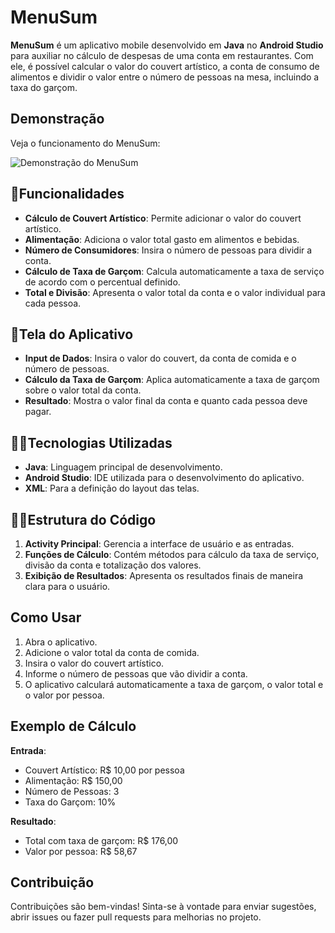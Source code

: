 # MenuSum

**MenuSum** é um aplicativo mobile desenvolvido em **Java** no **Android Studio** para auxiliar no cálculo de despesas de uma conta em restaurantes. Com ele, é possível calcular o valor do couvert artístico, a conta de consumo de alimentos e dividir o valor entre o número de pessoas na mesa, incluindo a taxa do garçom.
## Demonstração

Veja o funcionamento do MenuSum:

![Demonstração do MenuSum]([https://giphy.com/embed/pu8SF5aTBrUTQdxItd](https://i.giphy.com/media/v1.Y2lkPTc5MGI3NjExaDl6bTRlZnNiYm45em0wZzJ6aDFnN2ZycGc0bTNlZGdjcjFxMmtneiZlcD12MV9pbnRlcm5hbF9naWZfYnlfaWQmY3Q9Zw/pu8SF5aTBrUTQdxItd/giphy.gif))
## 🚨Funcionalidades

- **Cálculo de Couvert Artístico**: Permite adicionar o valor do couvert artístico.
- **Alimentação**: Adiciona o valor total gasto em alimentos e bebidas.
- **Número de Consumidores**: Insira o número de pessoas para dividir a conta.
- **Cálculo de Taxa de Garçom**: Calcula automaticamente a taxa de serviço de acordo com o percentual definido.
- **Total e Divisão**: Apresenta o valor total da conta e o valor individual para cada pessoa.

## 📱Tela do Aplicativo

- **Input de Dados**: Insira o valor do couvert, da conta de comida e o número de pessoas.
- **Cálculo da Taxa de Garçom**: Aplica automaticamente a taxa de garçom sobre o valor total da conta.
- **Resultado**: Mostra o valor final da conta e quanto cada pessoa deve pagar.

## 👨‍💻Tecnologias Utilizadas

- **Java**: Linguagem principal de desenvolvimento.
- **Android Studio**: IDE utilizada para o desenvolvimento do aplicativo.
- **XML**: Para a definição do layout das telas.

## 👨‍💻Estrutura do Código

1. **Activity Principal**: Gerencia a interface de usuário e as entradas.
2. **Funções de Cálculo**: Contém métodos para cálculo da taxa de serviço, divisão da conta e totalização dos valores.
3. **Exibição de Resultados**: Apresenta os resultados finais de maneira clara para o usuário.

## Como Usar

1. Abra o aplicativo.
2. Adicione o valor total da conta de comida.
3. Insira o valor do couvert artístico.
4. Informe o número de pessoas que vão dividir a conta.
5. O aplicativo calculará automaticamente a taxa de garçom, o valor total e o valor por pessoa.

## Exemplo de Cálculo

**Entrada**:

- Couvert Artístico: R$ 10,00 por pessoa
- Alimentação: R$ 150,00
- Número de Pessoas: 3
- Taxa do Garçom: 10%

**Resultado**:

- Total com taxa de garçom: R$ 176,00
- Valor por pessoa: R$ 58,67

## Contribuição

Contribuições são bem-vindas! Sinta-se à vontade para enviar sugestões, abrir issues ou fazer pull requests para melhorias no projeto.
